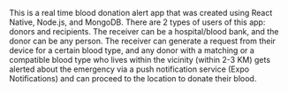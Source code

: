 This is a real time blood donation alert app that was created using React Native, Node.js, and MongoDB.
There are 2 types of users of this app: donors and recipients.
The receiver can be a hospital/blood bank, and the donor can be any person.
The receiver can generate a request from their device for a certain blood type, and any donor with a matching or a compatible blood type who lives within the vicinity (within 2-3 KM) gets alerted about the emergency via a push notification service (Expo Notifications) and can proceed to the location to donate their blood.
